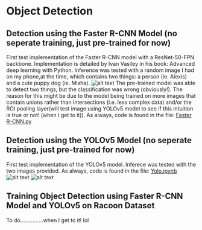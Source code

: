 # Object Detection

## Detection using the Faster R-CNN Model (no seperate training, just pre-trained for now)
First test implementation of the Faster R-CNN model with a ResNet-50-FPN backbone. Implementation is detailed by Ivan Vasiley in his book: Advanced deep learning with Python. Inference was tested with a random image I had on my phone,at the time, which contains two things: a person (ie. Alexis) and a cute puppy dog (ie. Misha). 
![alt text](https://github.com/aCStandke/FasterR-CNN/blob/main/Faster%20R-CNN.png)
The pre-trained model was able to detect two things, but the classification was wrong (obviously!). The reason for this might be due to the model being trained on more images that contain unions rather than intersections (i.e. less complex data) and/or the ROI pooling layer(will test image using YOLOv5 model to see if this intuition is true or not! (when I get to it)). As always, code is found in the file: [Faster R-CNN.py](https://github.com/aCStandke/Object-Detection/blob/main/Faster%20R-CNN.py)

## Detection using the YOLOv5 Model (no seperate training, just pre-trained for now)
First test implementation of the YOLOv5 model. Inferece was tested with the two images provided. As always, code is found in the file: [Yolo.ipynb](https://github.com/aCStandke/Object-Detection/blob/main/Yolo.ipynb)    
![alt text](https://github.com/aCStandke/FasterR-CNN/blob/main/runs/detect/exp/zidane.jpg)
![alt text](https://github.com/aCStandke/FasterR-CNN/blob/main/runs/detect/exp/bus.jpg)

## Training Object Detection using Faster R-CNN Model and YOLOv5 on Racoon Dataset 
To do...............when I get to it! lol

